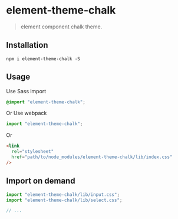 # element-theme-chalk

> element component chalk theme.

## Installation

```shell
npm i element-theme-chalk -S
```

## Usage

Use Sass import

```css
@import "element-theme-chalk";
```

Or Use webpack

```javascript
import "element-theme-chalk";
```

Or

```html
<link
  rel="stylesheet"
  href="path/to/node_modules/element-theme-chalk/lib/index.css"
/>
```

## Import on demand

```javascript
import "element-theme-chalk/lib/input.css";
import "element-theme-chalk/lib/select.css";

// ...
```
